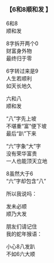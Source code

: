 ### 【6和8顺和发 】

6和8  
顺和发

8字拆开两个0  
财富身外物  
最终归于零

6字转过来是9  
人生若顺利  
如天长地久

六和八  
顺和发

“八”字先上坡  
不堪重“富”便下坡   
最后“趴”下来

“六”字象“大”字  
没有荣华富贵  
一人也能顶天立地

8虽然大于6  
“六”字却包含“八”

所以我说吗：

发未必顺  
顺乃大发 

朋友们请记住  
我的蛇年猴语：

小心8八发趴  
不如6六大顺
